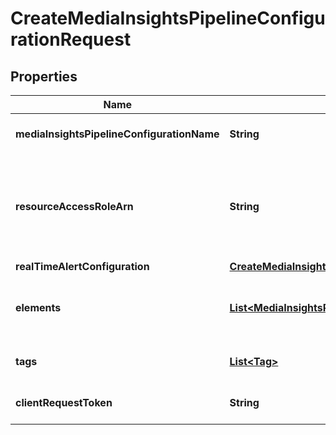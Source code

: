 

# CreateMediaInsightsPipelineConfigurationRequest


## Properties

| Name | Type | Description | Notes |
|------------ | ------------- | ------------- | -------------|
|**mediaInsightsPipelineConfigurationName** | **String** | The name of the media insights pipeline configuration. |  |
|**resourceAccessRoleArn** | **String** | The ARN of the role used by the service to access Amazon Web Services resources, including &lt;code&gt;Transcribe&lt;/code&gt; and &lt;code&gt;Transcribe Call Analytics&lt;/code&gt;, on the caller’s behalf. |  |
|**realTimeAlertConfiguration** | [**CreateMediaInsightsPipelineConfigurationRequestRealTimeAlertConfiguration**](CreateMediaInsightsPipelineConfigurationRequestRealTimeAlertConfiguration.md) |  |  [optional] |
|**elements** | [**List&lt;MediaInsightsPipelineConfigurationElement&gt;**](MediaInsightsPipelineConfigurationElement.md) | The elements in the request, such as a processor for Amazon Transcribe or a sink for a Kinesis Data Stream. |  |
|**tags** | [**List&lt;Tag&gt;**](Tag.md) | The tags assigned to the media insights pipeline configuration. |  [optional] |
|**clientRequestToken** | **String** | The unique identifier for the media insights pipeline configuration request. |  [optional] |



